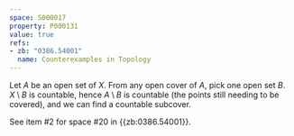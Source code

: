 ```yaml
---
space: S000017
property: P000131
value: true
refs:
- zb: "0386.54001"
  name: Counterexamples in Topology
---
```


Let $A$ be an open set of $X$. From any open cover of $A$, pick one open set $B$. $X \setminus B$ is countable, hence $A \setminus B$ is countable (the points still needing to be covered), and we can find a countable subcover.

See item #2 for space #20 in {{zb:0386.54001}}.
